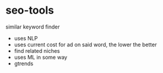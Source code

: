 # seo-tools

similar keyword finder
- uses NLP
- uses current cost for ad on said word, the lower the better
- find related niches
- uses ML in some way
- gtrends